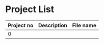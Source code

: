# Project List

| Project no | Description | File name |
| ---------- | ----------- | --------- |
| 0          |             |           |
